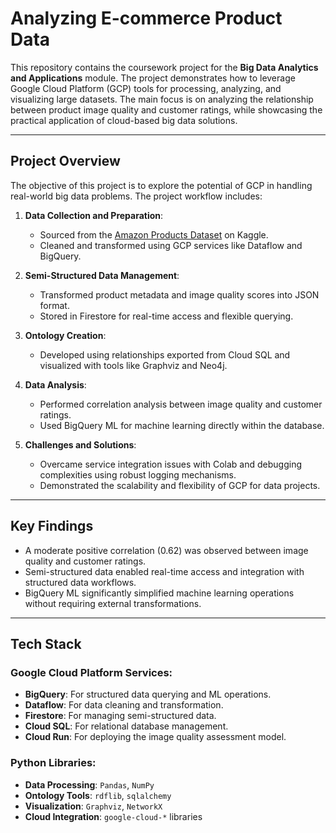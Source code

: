 # **Analyzing E-commerce Product Data**

This repository contains the coursework project for the **Big Data Analytics and Applications** module. The project demonstrates how to leverage Google Cloud Platform (GCP) tools for processing, analyzing, and visualizing large datasets. The main focus is on analyzing the relationship between product image quality and customer ratings, while showcasing the practical application of cloud-based big data solutions.

---

## **Project Overview**

The objective of this project is to explore the potential of GCP in handling real-world big data problems. The project workflow includes:

1. **Data Collection and Preparation**:
   - Sourced from the [Amazon Products Dataset](https://www.kaggle.com/datasets/lokeshparab/amazon-products-dataset) on Kaggle.
   - Cleaned and transformed using GCP services like Dataflow and BigQuery.

2. **Semi-Structured Data Management**:
   - Transformed product metadata and image quality scores into JSON format.
   - Stored in Firestore for real-time access and flexible querying.

3. **Ontology Creation**:
   - Developed using relationships exported from Cloud SQL and visualized with tools like Graphviz and Neo4j.

4. **Data Analysis**:
   - Performed correlation analysis between image quality and customer ratings.
   - Used BigQuery ML for machine learning directly within the database.

5. **Challenges and Solutions**:
   - Overcame service integration issues with Colab and debugging complexities using robust logging mechanisms.
   - Demonstrated the scalability and flexibility of GCP for data projects.

---

## **Key Findings**

- A moderate positive correlation (0.62) was observed between image quality and customer ratings.
- Semi-structured data enabled real-time access and integration with structured data workflows.
- BigQuery ML significantly simplified machine learning operations without requiring external transformations.

---

## **Tech Stack**

### **Google Cloud Platform Services**:
- **BigQuery**: For structured data querying and ML operations.
- **Dataflow**: For data cleaning and transformation.
- **Firestore**: For managing semi-structured data.
- **Cloud SQL**: For relational database management.
- **Cloud Run**: For deploying the image quality assessment model.

### **Python Libraries**:
- **Data Processing**: `Pandas`, `NumPy`
- **Ontology Tools**: `rdflib`, `sqlalchemy`
- **Visualization**: `Graphviz`, `NetworkX`
- **Cloud Integration**: `google-cloud-*` libraries

